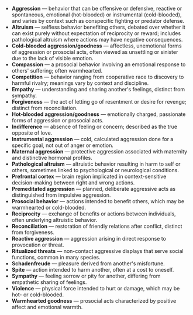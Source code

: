 - **Aggression** — behavior that can be offensive or defensive, reactive or spontaneous, emotional (hot-blooded) or instrumental (cold-blooded), and varies by context such as conspecific fighting or predator defense.  
- **Altruism** — selfless behavior benefiting others, debated over whether it can exist purely without expectation of reciprocity or reward; includes pathological altruism where actions may have negative consequences.  
- **Cold-blooded aggression/goodness** — affectless, unemotional forms of aggression or prosocial acts, often viewed as unsettling or sinister due to the lack of visible emotion.  
- **Compassion** — a prosocial behavior involving an emotional response to others' suffering; often warmhearted.  
- **Competition** — behavior ranging from cooperative race to discovery to harmful rivalry; meanings vary by context and discipline.  
- **Empathy** — understanding and sharing another's feelings, distinct from sympathy.  
- **Forgiveness** — the act of letting go of resentment or desire for revenge; distinct from reconciliation.  
- **Hot-blooded aggression/goodness** — emotionally charged, passionate forms of aggression or prosocial acts.  
- **Indifference** — absence of feeling or concern; described as the true opposite of love.  
- **Instrumental aggression** — cold, calculated aggression done for a specific goal, not out of anger or emotion.  
- **Maternal aggression** — protective aggression associated with maternity and distinctive hormonal profiles.  
- **Pathological altruism** — altruistic behavior resulting in harm to self or others, sometimes linked to psychological or neurological conditions.  
- **Prefrontal cortex** — brain region implicated in context-sensitive decision-making between right and wrong actions.  
- **Premeditated aggression** — planned, deliberate aggressive acts as distinguished from impulsive aggression.  
- **Prosocial behavior** — actions intended to benefit others, which may be warmhearted or cold-blooded.  
- **Reciprocity** — exchange of benefits or actions between individuals, often underlying altruistic behavior.  
- **Reconciliation** — restoration of friendly relations after conflict, distinct from forgiveness.  
- **Reactive aggression** — aggression arising in direct response to provocation or threat.  
- **Ritualized threats** — non-contact aggressive displays that serve social functions, common in many species.  
- **Schadenfreude** — pleasure derived from another's misfortune.  
- **Spite** — action intended to harm another, often at a cost to oneself.  
- **Sympathy** — feeling sorrow or pity for another, differing from empathetic sharing of feelings.  
- **Violence** — physical force intended to hurt or damage, which may be hot- or cold-blooded.  
- **Warmhearted goodness** — prosocial acts characterized by positive affect and emotional warmth.
